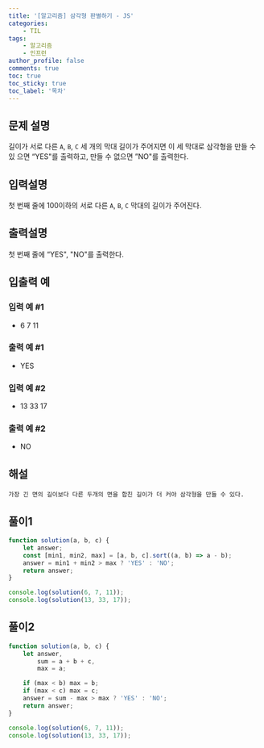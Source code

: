 ```yaml
---
title: '[알고리즘] 삼각형 판별하기 - JS'
categories:
    - TIL
tags:
	- 알고리즘
    - 인프런
author_profile: false
comments: true
toc: true
toc_sticky: true
toc_label: '목차'
---
```


## 문제 설명

길이가 서로 다른 `A`, `B`, `C` 세 개의 막대 길이가 주어지면 이 세 막대로 삼각형을 만들 수 있 으면 “YES"를 출력하고, 만들 수 없으면 ”NO"를 출력한다.

## 입력설명

첫 번째 줄에 100이하의 서로 다른 `A`, `B`, `C` 막대의 길이가 주어진다.

## 출력설명

첫 번째 줄에 “YES", "NO"를 출력한다.

## 입출력 예

### 입력 예 #1

-   6 7 11

### 출력 예 #1

-   YES

### 입력 예 #2

-   13 33 17

### 출력 예 #2

-   NO

## 해설

    가장 긴 면의 길이보다 다른 두개의 면을 합친 길이가 더 커야 삼각형을 만들 수 있다.

## 풀이1

```javascript
function solution(a, b, c) {
    let answer;
    const [min1, min2, max] = [a, b, c].sort((a, b) => a - b);
    answer = min1 + min2 > max ? 'YES' : 'NO';
    return answer;
}

console.log(solution(6, 7, 11));
console.log(solution(13, 33, 17));
```

## 풀이2

```javascript
function solution(a, b, c) {
    let answer,
        sum = a + b + c,
        max = a;

    if (max < b) max = b;
    if (max < c) max = c;
    answer = sum - max > max ? 'YES' : 'NO';
    return answer;
}

console.log(solution(6, 7, 11));
console.log(solution(13, 33, 17));
```
